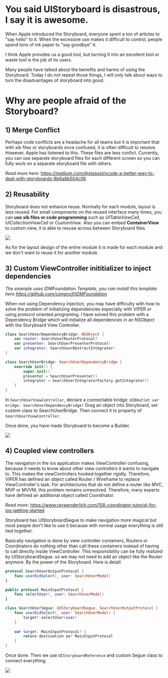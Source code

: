 # You said UIStoryboard is disastrous, I say it is awesome.

When Apple introduced the Storyboard, everyone spent a ton of articles to "say hello" to it. When the excessive use makes it difficult to control, people spend tons of ink paper to "say goodbye" it.

I think Apple provides us a good tool, but turning it into an excellent tool or waste tool is the job of its users.

Many people have talked about the benefits and harms of using the Storyboard. Today I do not repeat those things, I will only talk about ways to turn the disadvantages of storyboard into good.

# Why are people afraid of the Storyboard?

## 1) Merge Conflict

Perhaps code conflicts are a headache for all teams but it is important that with xib files or storyboards once confused, it is often difficult to resolve. However, Apple has listened to this. These files are less confict. Currently, you can use separate storyboard files for each different screen so you can fully work on a separate storyboard file with others.

*Read more here*: https://medium.com/@stasost/xcode-a-better-way-to-deal-with-storyboards-8b6a8b504c06

## 2) Reusability

Storyboard does not enhance reuse. Normally for each module, layout is less reused. For small components on the reused interface many times, you can **use xib files or code programming** such as *UITableViewCell*, *UICollectionViewCell* or *CustomView*. Also you can embed **ContainerView** to custom view, it is able to resuse across between Storyboard files.

<img src="https://i.imgur.com/D5v5Pihm.png"/>

As for the layout design of the entire module it is made for each module and we don't want to reuse it for another module.

## 3) Custom ViewController inititializer to inject dependencies

*The example uses IDMFoundation Template, you can install this template here https://github.com/congncif/IDMFoundation*

When not using Dependency Injection, you may have difficulty with how to solve the problem of initializing dependencies especially with VIPER or using protocol oriented programing.
I have solved this problem with a Dependency Bridge which will initialize all dependencies in an NSObject with the Storyboard View Controller.
```swift
class SearchUserDependencyBridge: NSObject {
    var router: SearchUserRouterProtocol?
    var presenter: SearchUserPresenterProtocol!
    var integrator: SearchUserAbstractIntegrator!
}
```

```swift
class SearchUserBridge: SearchUserDependencyBridge {
    override init() {
        super.init()
        presenter = SearchUserPresenter()
        integrator = SearchUserIntegratorFactory.getIntegrator()
    }
}
```

In `SearchUserViewController`, declare a connectable bridge: `@IBOutlet var bridge: SearchUserDependencyBridge!`
Drag an object into Storyboard, set custom class to SearchUserBridge. Then connect it to property of `SearchUserViewController`.

Once done, you have made Storyboard to become a Builder.

<img src="https://i.imgur.com/sK19DTnl.png"/>

## 4) Coupled view controllers

The navigation in the ios application makes ViewController confusing, because it needs to know about other view controllers it wants to navigate to. This makes the viewControllers hooked together rigidly.
Therefore, VIPER has defined an object called Router / Wireframe to replace ViewController's task. For architectures that do not define a router like MVC, MVP or MVVM, this problem remains unresolved. Therefore, many experts have defined an additional object called Coordinator.

*Read more:* https://www.raywenderlich.com/158-coordinator-tutorial-for-ios-getting-started

Storyboard has UIStoryboardSegue to make navigation more magical but most people don't like to use it because with normal usage everything is still tied together. 

Basically navigation is done by view controller containers, Routers or Coordinators do nothing other than call these containers instead of having to call directly inside ViewController.
This responsibility can be fully realized by UIStoryboardSegue. so we may not need to add an object like the Router anymore. By the power of the Storyboard.
Here is detail:

```swift
protocol SearchUserOutputProtocol {
    func userDidSelect(_ user: SearchUserModel)
}
```

```swift
public protocol MainInputProtocol {
    func selectUser(_ user: SearchUserModel)
}
```

```swift
class SearchUserSegue: UIStoryboardSegue, SearchUserOutputProtocol {
    func userDidSelect(_ user: SearchUserModel) {
        target?.selectUser(user)
    }
    
    var target: MainInputProtocol? {
        return destination as? MainInputProtocol
    }
}
```
Once done. Then we use `UIStoryboardReference` and custom Segue class to connect everything.

<img src="https://i.imgur.com/38rHA8Kl.png"/>


